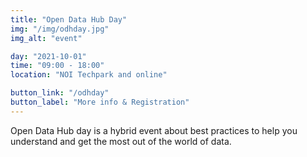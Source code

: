 ```yaml
---
title: "Open Data Hub Day"
img: "/img/odhday.jpg"
img_alt: "event"

day: "2021-10-01"
time: "09:00 - 18:00"
location: "NOI Techpark and online"

button_link: "/odhday"
button_label: "More info & Registration"
---
```


Open Data Hub day is a hybrid event about best practices to help you understand and get the most out of the world of data.
